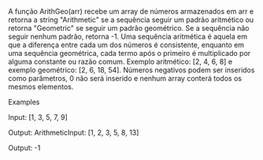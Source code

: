 A função ArithGeo(arr) recebe um array de números armazenados em arr e retorna a string "Arithmetic" se a sequência seguir um padrão aritmético ou retorna "Geometric" se seguir um padrão geométrico. Se a sequência não seguir nenhum padrão, retorna -1. Uma sequência aritmética é aquela em que a diferença entre cada um dos números é consistente, enquanto em uma sequência geométrica, cada termo após o primeiro é multiplicado por alguma constante ou razão comum. Exemplo aritmético: [2, 4, 6, 8] e exemplo geométrico: [2, 6, 18, 54]. Números negativos podem ser inseridos como parâmetros, 0 não será inserido e nenhum array conterá todos os mesmos elementos.

Examples

Input: [1, 3, 5, 7, 9]

Output: ArithmeticInput: [1, 2, 3, 5, 8, 13]

Output: -1
